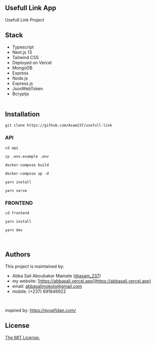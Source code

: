 ## Usefull Link App

Usefull Link Project
<br/>

## Stack

- Typescript
- Next.js 13
- Tailwind CSS
- Deployed on Vercel
- MongoDB
- Express
- Node.js
- Express.js
- JsonWebToken
- Bcryptjs
  <br/>
  <br/>

## Installation

```
git clone https://github.com/Asam237/usefull-link
```

### API

```
cd api

cp .env.example .env

docker-compose build

docker-compose up -d

yarn install

yarn serve
```

### FRONTEND

```
cd frontend

yarn install

yarn dev

```

<br />

## Authors

This project is maintained by:

- Abba Sali Aboubakar Mamate ([@asam_237](https://twitter.com/asam_237))
- my website: [https://abbasali.vercel.app](https://abbasali.vercel.app)
- email: abbasalimokolo@gmail.com
- mobile: (+237) 691846922

<br/>

inspired by: https://eyupfidan.com/
<br />

## License

[The MIT License.](https://opensource.org/licenses/MIT)

